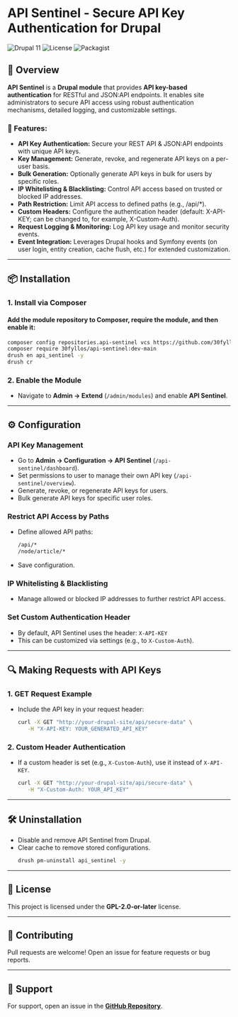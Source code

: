 # API Sentinel - Secure API Key Authentication for Drupal

![Drupal 11](https://img.shields.io/badge/Drupal-11-blue.svg)
![License](https://img.shields.io/badge/license-GPL--2.0--or--later-brightgreen.svg)
![Packagist](https://img.shields.io/badge/Composer-Compatible-yellow.svg)

## 🚀 Overview

**API Sentinel** is a **Drupal module** that provides **API key-based authentication** for RESTful and JSON:API endpoints.
It enables site administrators to secure API access using robust authentication mechanisms, detailed logging, and customizable settings.

### 🔑 Features:

- **API Key Authentication:** Secure your REST API & JSON:API endpoints with unique API keys.
- **Key Management:** Generate, revoke, and regenerate API keys on a per-user basis.
- **Bulk Generation:** Optionally generate API keys in bulk for users by specific roles.
- **IP Whitelisting & Blacklisting:** Control API access based on trusted or blocked IP addresses.
- **Path Restriction:** Limit API access to defined paths (e.g., /api/*).
- **Custom Headers:** Configure the authentication header (default: X-API-KEY; can be changed to, for example, X-Custom-Auth).
- **Request Logging & Monitoring:** Log API key usage and monitor security events.
- **Event Integration:** Leverages Drupal hooks and Symfony events (on user login, entity creation, cache flush, etc.) for extended customization.

---

## 📦 Installation

### **1. Install via Composer**

#### Add the module repository to Composer, require the module, and then enable it:

```sh
composer config repositories.api-sentinel vcs https://github.com/30fyllos/API-Sentinel.git
composer require 30fyllos/api-sentinel:dev-main
drush en api_sentinel -y
drush cr
```

### **2. Enable the Module**
- Navigate to **Admin → Extend** (`/admin/modules`) and enable **API Sentinel**.

---

## ⚙️ Configuration

### **API Key Management**
- Go to **Admin → Configuration → API Sentinel** (`/api-sentinel/dashboard`).
- Set permissions to user to manage their own API key (`/api-sentinel/overview`).
- Generate, revoke, or regenerate API keys for users.
- Bulk generate API keys for specific user roles.

### **Restrict API Access by Paths**
- Define allowed API paths:
  ```sh
  /api/*
  /node/article/*
  ```
- Save configuration.

### **IP Whitelisting & Blacklisting**
- Manage allowed or blocked IP addresses to further restrict API access.

### **Set Custom Authentication Header**
- By default, API Sentinel uses the header: `X-API-KEY`
- This can be customized via settings (e.g., to `X-Custom-Auth`).

---

## 🔍 Making Requests with API Keys

### **1. GET Request Example**
- Include the API key in your request header:
  ```sh
  curl -X GET "http://your-drupal-site/api/secure-data" \
     -H "X-API-KEY: YOUR_GENERATED_API_KEY"
  ```

### **2. Custom Header Authentication**
- If a custom header is set (e.g., `X-Custom-Auth`), use it instead of `X-API-KEY`.
  ```sh
  curl -X GET "http://your-drupal-site/api/secure-data" \
     -H "X-Custom-Auth: YOUR_API_KEY"
  ```

---

## 🛠️ Uninstallation

- Disable and remove API Sentinel from Drupal.
- Clear cache to remove stored configurations.
  ```sh
  drush pm-uninstall api_sentinel -y
  ```

---

## 📜 License

This project is licensed under the **GPL-2.0-or-later** license.

---

## 🤝 Contributing

Pull requests are welcome! Open an issue for feature requests or bug reports.

---

## 📧 Support

For support, open an issue in the **[GitHub Repository](https://github.com/30fyllos/API-Sentinel/issues)**.
